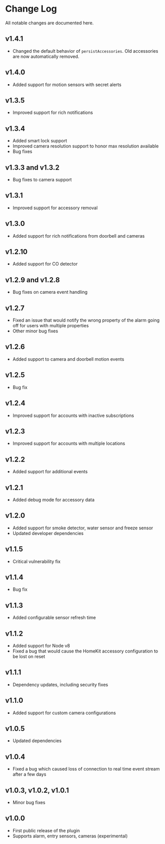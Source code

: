 # Change Log
All notable changes are documented here.

## v1.4.1
- Changed the default behavior of `persistAccessories`. Old accessories are now automatically removed.

## v1.4.0
- Added support for motion sensors with secret alerts

## v1.3.5
- Improved support for rich notifications

## v1.3.4
- Added smart lock support
- Improved camera resolution support to honor max resolution available
- Bug fixes

## v1.3.3 and v1.3.2
- Bug fixes to camera support

## v1.3.1
- Improved support for accessory removal

## v1.3.0
- Added support for rich notifications from doorbell and cameras

## v1.2.10
- Added support for CO detector

## v1.2.9 and v1.2.8
- Bug fixes on camera event handling

## v1.2.7
- Fixed an issue that would notify the wrong property of the alarm going off for users with multiple properties
- Other minor bug fixes

## v1.2.6
- Added support to camera and doorbell motion events

## v1.2.5
- Bug fix

## v1.2.4
- Improved support for accounts with inactive subscriptions

## v1.2.3
- Improved support for accounts with multiple locations

## v1.2.2
- Added support for additional events

## v1.2.1
- Added debug mode for accessory data

## v1.2.0
- Added support for smoke detector, water sensor and freeze sensor
- Updated developer dependencies

## v1.1.5
- Critical vulnerability fix

## v1.1.4
- Bug fix

## v1.1.3
- Added configurable sensor refresh time

## v1.1.2
- Added support for Node v8
- Fixed a bug that would cause the HomeKit accessory configuration to be lost on reset

## v1.1.1
- Dependency updates, including security fixes

## v1.1.0
- Added support for custom camera configurations

## v1.0.5
- Updated dependencies

## v1.0.4
- Fixed a bug which caused loss of connection to real time event stream after a few days

## v1.0.3, v1.0.2, v1.0.1
- Minor bug fixes

## v1.0.0
- First public release of the plugin
- Supports alarm, entry sensors, cameras (experimental)